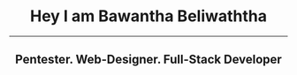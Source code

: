 <center><h1>Hey I am Bawantha Beliwaththa</h1>

<hr>

  <h2>Pentester. Web-Designer. Full-Stack Developer</h2>
    
</center>
